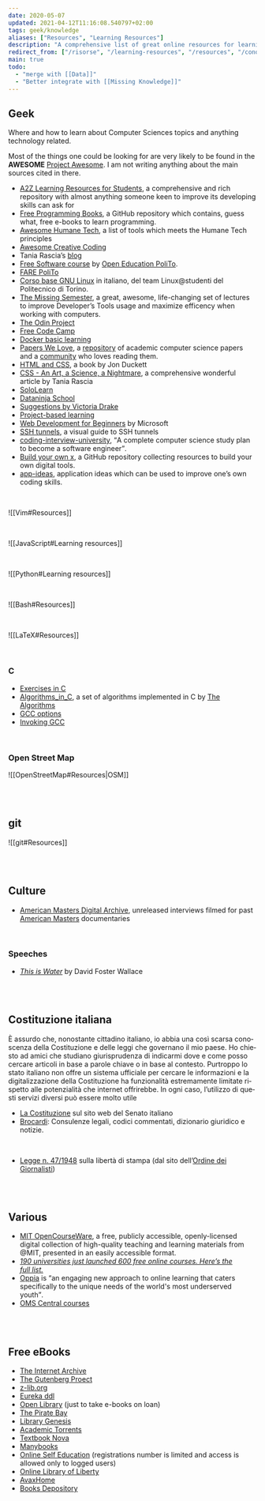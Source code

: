 ```yaml
---
date: 2020-05-07
updated: 2021-04-12T11:16:08.540797+02:00
tags: geek/knowledge
aliases: ["Resources", "Learning Resources"]
description: "A comprehensive list of great online resources for learning and more. Links to official documentation aren't included, since it can usually be found with a quick and trivial research."
redirect_from: ["/risorse", "/learning-resources", "/resources", "/conoscenza", "/sapere"]
main: true
todo:
  - "merge with [[Data]]"
  - "Better integrate with [[Missing Knowledge]]"
---
```

## Geek

Where and how to learn about Computer Sciences topics and anything technology related.

<div class="blue box">
	Most of the things one could be looking for are very likely to be found in the <b>AWESOME</b> <a href="https://project-awesome.org"  target="_blank" title="Project Awesome">Project Awesome</a>. I am not writing anything about the main sources cited in there.
</div>

- [A2Z Learning Resources for Students](https://github.com/dipakkr/A-to-Z-Resources-for-Students), a comprehensive and rich repository with almost anything someone keen to improve its developing skills can ask for
- [Free Programming Books](https://github.com/EbookFoundation/free-programming-books "Free Programming Books"), a GitHub repository which contains, guess what, free e-books to learn programming.
- [Awesome Humane Tech](https://github.com/humanetech-community/awesome-humane-tech), a list of tools which meets the Humane Tech principles
- [Awesome Creative Coding](https://github.com/terkelg/awesome-creative-coding)
- Tania Rascia’s [blog](https://www.taniarascia.com/)
- [Free Software course](https://github.com/open-education-polito/free-software-course) by [Open Education PoliTo](https://openeducation.polito.it).
- [FARE PoliTo](https://fare.polito.it/corsi-completi "FARE PoliTo")
- [Corso base GNU Linux](https://linux.studenti.polito.it/wp/corso-gnu-linux-base-autunno-2019/) in italiano, del team Linux@studenti del Politecnico di Torino.
- [The Missing Semester](https://missing.csail.mit.edu/ "The Missing Semester"), a great, awesome, life-changing set of lectures to improve Developer’s Tools usage and maximize efficency when working with computers.
- [The Odin Project](https://www.theodinproject.com "The Odin Project")
- [Free Code Camp](https://www.freecodecamp.org/ "Free Code Camp")
- [Docker basic learning](https://github.com/championshuttler/docker-basicLearning)
- [Papers We Love](https://paperswelove.org/), a [repository](https://github.com/papers-we-love/papers-we-love) of academic computer science papers and a [community](https://github.com/papers-we-love/papers-we-love/wiki/Creating-a-PWL-chapter) who loves reading them.
- [HTML and CSS](http://www.htmlandcssbook.com/ "HTML and CSS the book"), a book by Jon Duckett
- [CSS - An Art, a Science, a Nightmare](https://www.taniarascia.com/overview-of-css-concepts/), a comprehensive wonderful article by Tania Rascia
- [SoloLearn](https://www.sololearn.com/ "SoloLearn")
- [Dataninja School](https://school.dataninja.it/)
- [Suggestions by Victoria Drake](https://victoria.dev/blog/top-free-resources-for-developing-coding-superpowers/ "Top Free resources for Developing Coding Superpowers - victoria.dev")
- [Project-based learning](https://github.com/tuvtran/project-based-learning "project-based-learning on GitHub")
- [Web Development for Beginners](https://github.com/microsoft/Web-Dev-For-Beginners "Web Development for Beginners on GitHub") by Microsoft
- [SSH tunnels](https://robotmoon.com/ssh-tunnels/ "A visual guide to SSH tunnels"), a visual guide to SSH tunnels
- [coding-interview-university](https://github.com/jwasham/coding-interview-university 'coding-interview-university on GitHub'), <q>A complete computer science study plan to become a software engineer</q>.
- [Build your own x](https://github.com/danistefanovic/build-your-own-x 'build-your-own-x'), a GitHub repository collecting resources to build your own digital tools.
- [app-ideas](https://github.com/florinpop17/app-ideas 'app-ideas on GitHub'), application ideas which can be used to improve one’s own coding skills.

<br>

![[Vim#Resources]]

<br>

![[JavaScript#Learning resources]]

<br>

![[Python#Learning resources]]

<br>

![[Bash#Resources]]

<br>

![[LaTeX#Resources]]

<br>

### C

- [Exercises in C](https://www.w3resource.com/c-programming-exercises/ "W3 resource - C programming exercises")
- [Algorithms\_in\_C](https://thealgorithms.github.io/C/index.html "Algorithms\_in\_C"), a set of algorithms implemented in C by [The Algorithms](https://the-algorithms.com "The Algorithms")
- [GCC options](https://www.thegeekstuff.com/2012/10/gcc-compiler-options/ "GCC Compiler options")
- [Invoking GCC](https://gcc.gnu.org/onlinedocs/gcc/Invoking-GCC.html "Invoking GCC")


<br>

### Open Street Map

![[OpenStreetMap#Resources|OSM]]

<br>
<br>

## git

![[git#Resources]]

<br>
<br>

## Culture

- [American Masters Digital Archive](https://www.pbs.org/wnet/americanmasters/archive 'American Masters Digital Archive'), unreleased interviews filmed for past [American Masters](https://en.wikipedia.org/wiki/American_Masters '“American Masters” on Wikipedia') documentaries

<br>


### Speeches

- [<cite>This is Water</cite>](https://youtu.be/ms2BvRbjOYo "“This is Water„ by David Foster Wallace on YouTube") by David Foster Wallace

<br>
<br>

## Costituzione italiana

<p lang="it">È assurdo che, nonostante cittadino italiano, io abbia una così scarsa conoscenza della Costituzione e delle leggi che governano il mio paese. Ho chiesto ad amici che studiano giurisprudenza di indicarmi dove e come posso cercare articoli in base a parole chiave o in base al contesto. Purtroppo lo stato italiano non offre un sistema ufficiale per cercare le informazioni e la digitalizzazione della Costituzione ha funzionalità estremamente limitate rispetto alle potenzialità che internet offrirebbe. In ogni caso, l’utilizzo di questi servizi diversi può essere molto utile</p>

- [La Costituzione](https://www.senato.it/1024 "La Costituzione italiana") sul sito web del Senato italiano
- [Brocardi](https://www.brocardi.it/ "Brocardi"): Consulenze legali, codici commentati, dizionario giuridico e notizie.

<br>

- [Legge n. 47/1948](https://www.odg.it/legge-n-47-1948/24253 "Legge n. 47/1948") sulla libertà di stampa (dal sito dell’[Ordine dei Giornalisti](https://odg.it "Ordine dei Giornalisti"))

<br>
<br>

## Various

- [MIT OpenCourseWare](https://openlearning.mit.edu/courses-programs/mit-opencourseware "MIT OpenCourseWare"), a free, publicly accessible, openly-licensed digital collection of high-quality teaching and learning materials from @MIT, presented in an easily accessible format.
- [*190 universities just launched 600 free online courses. Here’s the full list.*](https://www.classcentral.com/report/new-courses-october-2018/ "190 universities just launched 600 free online courses. Here’s the full list.")
- [Oppia](https://www.oppia.org "Oppia") is <q cite="https://www.oppiafoundation.org/about-oppia">an engaging new approach to online learning that caters specifically to the unique needs of the world's most underserved youth</q>.
- [OMS Central courses](https://omscentral.com/courses 'Courses')

<br>
<br>

## Free eBooks

- [The Internet Archive](https://archive.org "The Internet Archive")
- [The Gutenberg Proect](https://www.gutenberg.org "Project Gutenberg")
- [z-lib.org](https://z-lib.org "z-lib.org")
- [Eureka ddl](https://eurekaddl.icu/ "Eureka ddl")
- [Open Library](https://openlibrary.org/ "Open Library") (just to take e-books on loan)
- [The Pirate Bay](https://thepiratebay.org "The Pirate Bay")
- [Library Genesis](http://libgen.rs/ "Library Genesis")
- [Academic Torrents](https://academictorrents.com/ "Academic Torrents")
- [Textbook Nova](https://textbooknova.com)
- [Manybooks](http://www.manybooks.net)
- [Online Self Education](https://onlineselfeducation.com/) (registrations number is limited and access is allowed only to logged users)
- [Online Library of Liberty](http://oll.libertyfund.org)
- [AvaxHome](https://avxhm.is)
- [Books Depository](https://www.bookdepository.com/publishers/T-N-T-Books)